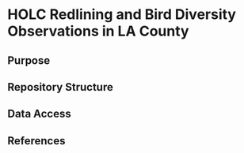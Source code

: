 # HOLC Redlining and Bird Diversity Observations in LA County

## Purpose

## Repository Structure

## Data Access

## References
